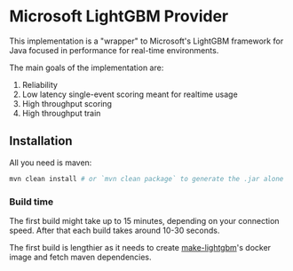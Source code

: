 # Microsoft LightGBM Provider

This implementation is a "wrapper" to Microsoft's LightGBM framework for Java focused in performance for real-time environments.

The main goals of the implementation are:

1.  Reliability
2. Low latency single-event scoring meant for realtime usage
3. High throughput scoring
 4. High throughput train

## Installation

All you need is maven:

```bash
mvn clean install # or `mvn clean package` to generate the .jar alone
```

### Build time

The first build might take up to 15 minutes, depending on your connection speed. After that each build takes around 10-30 seconds.

The first build is lengthier as it needs to create [make-lightgbm](https://github.com/feedzai/make-lightgbm/)'s docker image and fetch maven dependencies.

